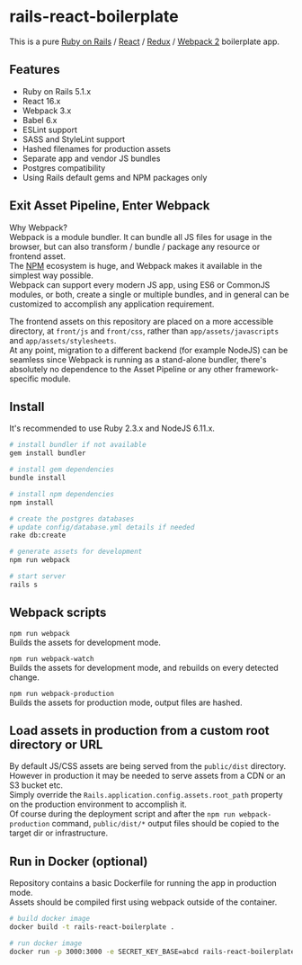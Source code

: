 # rails-react-boilerplate

This is a pure [Ruby on Rails](http://rubyonrails.org/) / [React](https://facebook.github.io/react/) / [Redux](https://github.com/reactjs/redux) / [Webpack 2](https://webpack.js.org/) boilerplate app.

## Features

- Ruby on Rails 5.1.x
- React 16.x
- Webpack 3.x
- Babel 6.x
- ESLint support
- SASS and StyleLint support
- Hashed filenames for production assets
- Separate app and vendor JS bundles
- Postgres compatibility
- Using Rails default gems and NPM packages only

## Exit Asset Pipeline, Enter Webpack

Why Webpack?  
Webpack is a module bundler. It can bundle all JS files for usage in the browser, but can also transform / bundle / package any resource or frontend asset.  
The [NPM](https://www.npmjs.com/) ecosystem is huge, and Webpack makes it available in the simplest way possible.  
Webpack can support every modern JS app, using ES6 or CommonJS modules, or both, create a single or multiple bundles, and in general can be customized to accomplish any application requirement. 

The frontend assets on this repository are placed on a more accessible directory, at `front/js` and `front/css`, rather than `app/assets/javascripts` and `app/assets/stylesheets`.  
At any point, migration to a different backend (for example NodeJS) can be seamless since Webpack is running as a stand-alone bundler, there's absolutely no dependence to the Asset Pipeline or any other framework-specific module.  

## Install

It's recommended to use Ruby 2.3.x and NodeJS 6.11.x.

```sh
# install bundler if not available
gem install bundler

# install gem dependencies
bundle install

# install npm dependencies
npm install

# create the postgres databases
# update config/database.yml details if needed
rake db:create

# generate assets for development
npm run webpack

# start server
rails s
```

## Webpack scripts

`npm run webpack`  
Builds the assets for development mode.

`npm run webpack-watch`  
Builds the assets for development mode, and rebuilds on every detected change.

`npm run webpack-production`  
Builds the assets for production mode, output files are hashed.

## Load assets in production from a custom root directory or URL

By default JS/CSS assets are being served from the `public/dist` directory. However in production it may be needed to serve assets from a CDN or an S3 bucket etc.  
Simply override the `Rails.application.config.assets.root_path` property on the production environment to accomplish it.  
Of course during the deployment script and after the `npm run webpack-production` command, `public/dist/*` output files should be copied to the target dir or infrastructure.

## Run in Docker (optional)

Repository contains a basic Dockerfile for running the app in production mode.  
Assets should be compiled first using webpack outside of the container.  

```sh
# build docker image
docker build -t rails-react-boilerplate .

# run docker image
docker run -p 3000:3000 -e SECRET_KEY_BASE=abcd rails-react-boilerplate
```
